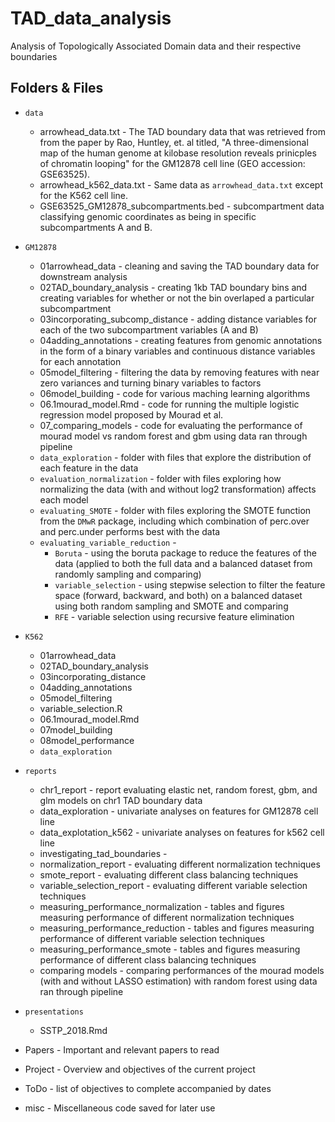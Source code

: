 # TAD_data_analysis
Analysis of Topologically Associated Domain data and their respective boundaries


## Folders & Files

* `data`  
   + arrowhead_data.txt - The TAD boundary data that was retrieved from from the paper by Rao, Huntley, et. al titled, "A three-dimensional map of the human genome at kilobase resolution reveals prinicples of chromatin looping" for the GM12878 cell line (GEO accession: GSE63525). 
   + arrowhead_k562_data.txt - Same data as `arrowhead_data.txt` except for the K562 cell line.
   + GSE63525_GM12878_subcompartments.bed - subcompartment data classifying genomic coordinates as being in specific subcompartments A and B.

* `GM12878` 
   + 01arrowhead_data - cleaning and saving the TAD boundary data for downstream analysis
   + 02TAD_boundary_analysis - creating 1kb TAD boundary bins and creating variables for whether or not the bin overlaped a particular subcompartment
   + 03incorporating_subcomp_distance - adding distance variables for each of the two subcompartment variables (A and B)
   + 04adding_annotations - creating features from genomic annotations in the form of a binary variables and continuous distance variables for each annotation
   + 05model_filtering - filtering the data by removing features with near zero variances and turning binary variables to factors
   + 06model_building - code for various maching learning algorithms
   + 06.1mourad_model.Rmd - code for running the multiple logistic regression model proposed by Mourad et al.
   + 07_comparing_models - code for evaluating the performance of mourad model vs random forest and gbm using data ran through pipeline
   + `data_exploration` - folder with files that explore the distribution of each feature in the data
   + `evaluation_normalization` - folder with files exploring how normalizing the data (with and without log2 transformation) affects each model
   + `evaluating_SMOTE` - folder with files exploring the SMOTE function from the `DMwR` package, including which combination of perc.over and perc.under performs best with the data
   + `evaluating_variable_reduction` - 
      + `Boruta` - using the boruta package to reduce the features of the data (applied to both the full data and a balanced dataset from randomly sampling and comparing)
      + `variable_selection` - using stepwise selection to filter the feature space (forward, backward, and both) on a balanced dataset using both random sampling and SMOTE and comparing
      + `RFE` - variable selection using recursive feature elimination

* `K562`  
   + 01arrowhead_data
   + 02TAD_boundary_analysis
   + 03incorporating_distance
   + 04adding_annotations
   + 05model_filtering
   + variable_selection.R
   + 06.1mourad_model.Rmd 
   + 07model_building
   + 08model_performance
   + `data_exploration`

* `reports`  
   + chr1_report - report evaluating elastic net, random forest, gbm, and glm models on chr1 TAD boundary data
   + data_exploration - univariate analyses on features for GM12878 cell line
   + data_explotation_k562 - univariate analyses on features for k562 cell line
   + investigating_tad_boundaries - 
   + normalization_report - evaluating different normalization techniques
   + smote_report - evaluating different class balancing techniques
   + variable_selection_report - evaluating different variable selection techniques
   + measuring_performance_normalization - tables and figures measuring performance of different normalization techniques
   + measuring_performance_reduction - tables and figures measuring performance of different variable selection techniques
   + measuring_performance_smote - tables and figures measuring performance of different class balancing techniques
   + comparing models - comparing performances of the mourad models (with and without LASSO estimation) with random forest using data ran through pipeline
   
  
* `presentations`
   + SSTP_2018.Rmd

* Papers - Important and relevant papers to read

* Project - Overview and objectives of the current project

* ToDo - list of objectives to complete accompanied by dates

* misc - Miscellaneous code saved for later use


